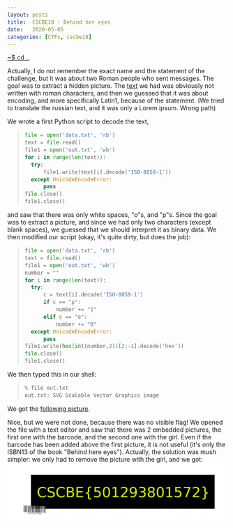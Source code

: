 ```yaml
---
layout: posts
title:  CSCBE18 - Behind her eyes
date:   2020-05-05
categories: [CTFs, cscbe18]
---
```


[~$ cd ..](/ctfs/cscbe18/2020/05/05/index.html)

Actually, I do not remember the exact name and the statement of the challenge, but it was about two Roman people who sent messages. The goal was to extract a hidden picture.
The [text](/assets/res/CTFs/cscbe18/behind_her_eyes/data.txt) we had was obviously not written with roman characters, and then we guessed that it was about encoding, and more specifically Latin1, because of the statement.
(We tried to translate the russian text, and it was only a Lorem ipsum. Wrong path)

We wrote a first Python script to decode the text,

> ```python
>file = open('data.txt', 'rb')
>text = file.read()
>file1 = open('out.txt', 'wb')
>for i in range(len(text)):
>	try:
>		file1.write(text[i].decode('ISO-8859-1'))
>	except UnicodeEncodeError:
>		pass
>file.close()
>file1.close()
> ```

and saw that there was only white spaces, "o"s, and "p"s. Since the goal was to extract a picture, and since we had only two characters (except blank spaces), we guessed that
we should interpret it as binary data. We then modified our script (okay, it's quite dirty, but does the job):

> ```python
>file = open('data.txt', 'rb')
>text = file.read()
>file1 = open('out.txt', 'wb')
>number = ""
>for i in range(len(text)):
>	try:
>		c = text[i].decode('ISO-8859-1')
>		if c == "p":
>			number += "1"
>		elif c == "o":
>			number += "0"
>	except UnicodeEncodeError:
>		pass
>file1.write(hex(int(number,2))[2:-1].decode('hex'))
>file.close()
>file1.close()
> ```

We then typed this in our shell:

> ```bash
> % file out.txt
>out.txt: SVG Scalable Vector Graphics image
> ```

We got the [following picture](/assets/res/CTFs/cscbe18/behind_her_eyes/out.svg).

Nice, but we were not done, because there was no visible flag! We opened the file with a text editor and saw that there was 2 embedded pictures, the first one with the barcode, and the second one with the girl.
Even if the barcode has been added above the first picture, it is not useful (it's only the ISBN13 of the book "Behind here eyes").
Actually, the solution was mush simpler: we only had to remove the picture with the girl, and we got:
![flag](/assets/res/CTFs/cscbe18/behind_her_eyes/flag.svg)
